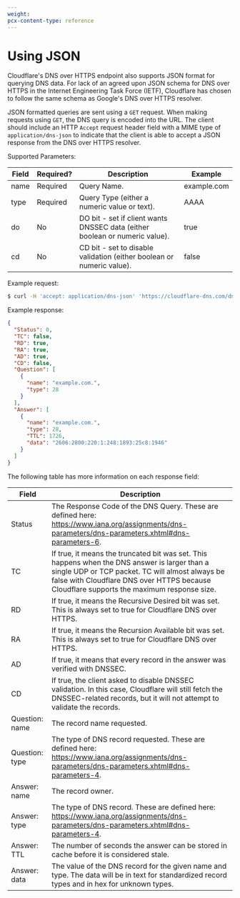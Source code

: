 ```yaml
---
weight:
pcx-content-type: reference
---
```


# Using JSON

Cloudflare's DNS over HTTPS endpoint also supports JSON format for querying DNS data. For lack of an agreed upon JSON schema for DNS over HTTPS in the Internet Engineering Task Force (IETF), Cloudflare has chosen to follow the same schema as Google's DNS over HTTPS resolver.

JSON formatted queries are sent using a `GET` request. When making requests using `GET`, the DNS query is encoded into the URL. The client should include an HTTP `Accept` request header field with a MIME type of `application/dns-json` to indicate that the client is able to accept a JSON response from the DNS over HTTPS resolver.

Supported Parameters:

<TableWrap>

| Field | Required? | Description                                                                 | Example     |
| ----- | --------- | --------------------------------------------------------------------------- | ----------- |
| name  | Required  | Query Name.                                                                 | example.com |
| type  | Required  | Query Type (either a numeric value or text).                                | AAAA        |
| do    | No        | DO bit - set if client wants DNSSEC data (either boolean or numeric value). | true        |
| cd    | No        | CD bit - set to disable validation (either boolean or numeric value).       | false       |

</TableWrap>

Example request:

```sh
$ curl -H 'accept: application/dns-json' 'https://cloudflare-dns.com/dns-query?name=example.com&type=AAAA'
```

Example response:

```json
{
  "Status": 0,
  "TC": false,
  "RD": true,
  "RA": true,
  "AD": true,
  "CD": false,
  "Question": [
    {
      "name": "example.com.",
      "type": 28
    }
  ],
  "Answer": [
    {
      "name": "example.com.",
      "type": 28,
      "TTL": 1726,
      "data": "2606:2800:220:1:248:1893:25c8:1946"
    }
  ]
}
```

The following table has more information on each response field:

<TableWrap>

| Field          | Description                                                                                                                                                                                                                                   |
| -------------- | --------------------------------------------------------------------------------------------------------------------------------------------------------------------------------------------------------------------------------------------- |
| Status         | The Response Code of the DNS Query. These are defined here: https://www.iana.org/assignments/dns-parameters/dns-parameters.xhtml#dns-parameters-6.                                                                                            |
| TC             | If true, it means the truncated bit was set. This happens when the DNS answer is larger than a single UDP or TCP packet. TC will almost always be false with Cloudflare DNS over HTTPS because Cloudflare supports the maximum response size. |
| RD             | If true, it means the Recursive Desired bit was set. This is always set to true for Cloudflare DNS over HTTPS.                                                                                                                                |
| RA             | If true, it means the Recursion Available bit was set. This is always set to true for Cloudflare DNS over HTTPS.                                                                                                                              |
| AD             | If true, it means that every record in the answer was verified with DNSSEC.                                                                                                                                                                   |
| CD             | If true, the client asked to disable DNSSEC validation. In this case, Cloudflare will still fetch the DNSSEC-related records, but it will not attempt to validate the records.                                                                |
| Question: name | The record name requested.                                                                                                                                                                                                                    |
| Question: type | The type of DNS record requested. These are defined here: https://www.iana.org/assignments/dns-parameters/dns-parameters.xhtml#dns-parameters-4.                                                                                              |
| Answer: name   | The record owner.                                                                                                                                                                                                                             |
| Answer: type   | The type of DNS record. These are defined here: https://www.iana.org/assignments/dns-parameters/dns-parameters.xhtml#dns-parameters-4.                                                                                                        |
| Answer: TTL    | The number of seconds the answer can be stored in cache before it is considered stale.                                                                                                                                                        |
| Answer: data   | The value of the DNS record for the given name and type. The data will be in text for standardized record types and in hex for unknown types.                                                                                                 |

</TableWrap>
